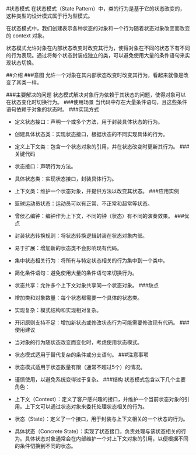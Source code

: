 #状态模式
在状态模式（State Pattern）中，类的行为是基于它的状态改变的，这种类型的设计模式属于行为型模式。

在状态模式中，我们创建表示各种状态的对象和一个行为随着状态对象改变而改变的 context 对象。

状态模式允许对象在内部状态改变时改变其行为，使得对象在不同的状态下有不同的行为表现。通过将每个状态封装成独立的类，可以避免使用大量的条件语句来实现状态切换。

##介绍
###意图
允许一个对象在其内部状态改变时改变其行为，看起来就像是改变了其类一样。

###主要解决的问题
状态模式解决对象行为依赖于其状态的问题，使得对象可以在状态变化时切换行为。
###使用场景
当代码中存在大量条件语句，且这些条件语句依赖于对象的状态时。
###实现方式
* 定义状态接口：声明一个或多个方法，用于封装具体状态的行为。
* 创建具体状态类：实现状态接口，根据状态的不同实现具体的行为。
* 定义上下文类：包含一个状态对象的引用，并在状态改变时更新其行为。
###关键代码
* 状态接口：声明行为方法。
* 具体状态类：实现状态接口，封装具体行为。
* 上下文类：维护一个状态对象，并提供方法以改变其状态。
###应用实例
* 篮球运动员状态：运动员可以有正常、不正常和超常等状态。
* 曾侯乙编钟：编钟作为上下文，不同的钟（状态）有不同的演奏效果。
###优点
* 封装状态转换规则：将状态转换逻辑封装在状态对象内部。
* 易于扩展：增加新的状态类不会影响现有代码。
* 集中状态相关行为：将所有与特定状态相关的行为集中到一个类中。
* 简化条件语句：避免使用大量的条件语句来切换行为。
* 状态共享：允许多个上下文对象共享同一个状态对象。
###缺点
* 增加类和对象数量：每个状态都需要一个具体的状态类。
* 实现复杂：模式结构和实现相对复杂。
* 开闭原则支持不足：增加新状态或修改状态行为可能需要修改现有代码。
###使用建议
* 当对象的行为随状态改变而变化时，考虑使用状态模式。
* 状态模式适用于替代复杂的条件或分支语句。
###注意事项
* 状态模式适用于状态数量有限（通常不超过5个）的情况。
* 谨慎使用，以避免系统变得过于复杂。
###结构
状态模式包含以下几个主要角色：

* 上下文（Context）：定义了客户感兴趣的接口，并维护一个当前状态对象的引用。上下文可以通过状态对象来委托处理状态相关的行为。

* 状态（State）：定义了一个接口，用于封装与上下文相关的一个状态的行为。

* 具体状态（Concrete State）：实现了状态接口，负责处理与该状态相关的行为。具体状态对象通常会在内部维护一个对上下文对象的引用，以便根据不同的条件切换到不同的状态。